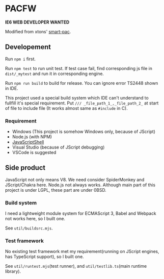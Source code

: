 # PACFW

**IE6 WEB DEVELOPER WANTED**

Modified from xtons' [smart-pac].

## Developement

Run `npm i` first.

Run `npm test` to run unit test.
If test case fail, find corresponding js file in `dist/_mytest` and run it in corresponding engine.

Run `npm run build` to build for release.
You can ignore error TS2448 shown in IDE.

This project used a special build system which IDE can't understand to fullfill it's special requirement.
Put `/// _file_path_1_,_file_path_2_` at start of file to include file (It works almost same as `#include` in C).

### Requirement

-   Windows (This project is somehow Windows only, because of JScript)
-   Node.js (with NPM)
-   [JavaScriptShell]
-   Visual Studio (because of JScript debugging)
-   VSCode is suggested

## Side product

JavaScript not only means V8. We need consider SpiderMonkey and JScript/Chakra here. Node.js not always works. Although main part of this project is under LGPL, these part are under 0BSD.

### Build system

I need a lightweight module system for ECMAScript 3, Babel and Webpack not works here, so I built one.

See `util/buildsrc.mjs`.

### Test framework

No existing test framework met my requirement(running on JScript engines, has TypeScript support), so I built one.

See `util/runtest.mjs`(test runner), and `util/testlib.ts`(main runtime library).

[javascriptshell]: https://archive.mozilla.org/pub/firefox/nightly/latest-mozilla-central/
[smart-pac]: https://github.com/xtons/smart-pac
